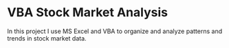 # VBA Stock Market Analysis

In this project I use MS Excel and VBA to organize and analyze patterns and trends in stock market data.
